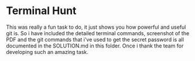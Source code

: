 # Terminal Hunt

This was really a fun task to do, it just shows you how powerful and useful git is. So i have included the detailed terminal commands, screenshot of the PDF and the git commands that i've used to get the secret password is all documented in the SOLUTION.md in this folder. Once i thank the team for developing such an amazing task.